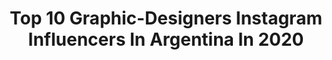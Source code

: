 ---
title: Top 10 Graphic-Designers Instagram Influencers In Argentina In 2020
description: >-
  Find top graphic-designers Instagram influencers in Argentina in 2020. Most popular hashtags: #coronavirus #happiness #aesthetic #digitalart.
platform: Instagram
profiles:
  - username: "csbotti"
    fullname: >-
      Camila Sol Botti ⚡️
    location: "Argentina"
    followers: 37731
    engagement: 372
    commentsToLikes: 0.106652
    id: ck8sw0s01deo40j786ow7idy1
    verified: false
    hashtags: "#montaje, #creative, #iphonelover, #blondy"
  - username: "matiasarietto"
    fullname: >-
      M A T I A S   A R I E T T O
    location: "Argentina"
    followers: 43950
    engagement: 174
    commentsToLikes: 0.065015
    id: ck0vvj6ytpdnb0i19wicgli6i
    verified: false
    hashtags: "#sunday, #hongos, #love, #feet"
  - username: "ale.gaspari"
    fullname: >-
      Ale Gaspari
    location: "Argentina"
    followers: 10946
    engagement: 620
    commentsToLikes: 0.011109
    id: ck5q30odoiog10i11tzxfdb6u
    verified: false
    hashtags: "#tbt"
  - username: "cristianalcant"
    fullname: >-
      Chris Alcantara
    location: "Argentina"
    followers: 8705
    engagement: 730
    commentsToLikes: 0.103697
    id: ck5hoyb5uqg4b0i119ei0sjf4
    verified: false
    hashtags: "#aventura, #dragonballz, #coronavirus, #latinos"
  - username: "flordepampi"
    fullname: >-
      ↠ Flor de Pampi
    location: "Argentina"
    followers: 19836
    engagement: 734
    commentsToLikes: 0.045895
    id: ck5pwwqggozdg0i11pd4f7hau
    verified: false
    hashtags: "#illustrationhowl, #petfood, #pridemonth2019, #illustrationnow"
  - username: "fachymarin"
    fullname: >-
      Francisco Marin
    location: "Argentina"
    followers: 6224
    engagement: 1286
    commentsToLikes: 0.032429
    id: ck0u89dra6uhg0i1933pongl7
    verified: false
    hashtags: "#welivetoexplore, #artofvisuals, #vaporwaveart, #retrofuture"
  - username: "nowheretomie"
    fullname: >-
      Sandra
    location: "Argentina"
    followers: 6345
    engagement: 822
    commentsToLikes: 0.015597
    id: ck13cztkt2yj20i19x6cnq32b
    verified: false
    hashtags: ""
  - username: "javirroyo"
    fullname: >-
      javirroyo
    location: "Argentina"
    followers: 142917
    engagement: 415
    commentsToLikes: 0.009023
    id: ck0tv88d6aabo0i19twpgyhth
    verified: false
    hashtags: "#planetatierra, #leave, #turismo, #lepetitprince"
  - username: "sanxtypo"
    fullname: >-
      Santiago Colombo
    location: "Argentina"
    followers: 30799
    engagement: 485
    commentsToLikes: 0.023726
    id: ck0w527ss1jo00i193ff0gx81
    verified: false
    hashtags: "#thistooshallpass, #deeplove, #dancemonkey, #iphone"
  - username: "lodexavi"
    fullname: >-
      Xavi Aldea
    location: "Argentina"
    followers: 3377
    engagement: 1220
    commentsToLikes: 0.076828
    id: ck5zzv90achad0i146xy6d4t4
    verified: false
    hashtags: "#gainparty, #digitalpainting, #whatiworetoday, #pictures"
---